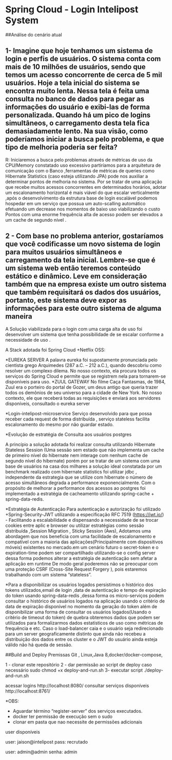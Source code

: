 # Spring Cloud - Login Intelipost System

##Análise do cenário atual

## 1- Imagine que hoje tenhamos um sistema de login e perfis de usuários. O sistema conta com mais de 10 milhões de usuários, sendo que temos um acesso concorrente de cerca de 5 mil usuários. Hoje a tela inicial do sistema se encontra muito lenta. Nessa tela é feita uma consulta no banco de dados para pegar as informações do usuário e exibi-las de forma personalizada. Quando há um pico de logins simultâneos, o carregamento desta tela fica demasiadamente lento. Na sua visão, como poderíamos iniciar a busca pelo problema, e que tipo de melhoria poderia ser feita?
R: Iniciaremos a busca pelo problemas através de métricas de uso da CPU/Memory  constatado uso excessivo partiríamos para a arquitetura de comunicação com o Banco ,ferramentas de métricas de queries como Hibernate Statistics (caso esteja utilizando JPA) pode nos auxiliar a determinar pontos de melhoria no sistema.
Por se tratar de uma aplicação que recebe muitos acessos concorrentes em determinados horários,  adotar um escalonamento horizontal é mais viável do que escalar verticalmente ,após o desenvolvimento da estrutura base de login escalável podemos hospedar em um serviço que possua um auto-scalling automático efetuando um decrease nos momentos de baixo uso viabilizando o custo 
Pontos com uma enorme frequência alta de acesso podem ser elevados a um cache de segundo nível .


## 2 - Com base no problema anterior, gostaríamos que você codificasse um novo sistema de login para muitos usuários simultâneos e carregamento da tela inicial. Lembre-se que é um sistema web então teremos conteúdo estático e dinâmico. Leve em consideração também que na empresa existe um outro sistema que também requisitará os dados dos usuários, portanto, este sistema deve expor as informações para este outro sistema de alguma maneira

A Solução viabilizada para o login com uma carga alta de uso foi desenvolver um sistema que tenha possibilidade de se escalar  conforme a necessidade de uso .


A Stack adotada foi Spring Cloud +Netflix OSS:

*EUREKA SERVER
A palavra eureka foi supostamente  pronunciada pelo  cientista
grego Arquimedes (287 a.C. – 212 a.C.), quando descobriu como
resolver um complexo dilema. No	nosso contexto, ela procura todos os serviços do Spring Cloud e permite que	se registrem	nela
para tornarem-se disponíveis para uso.
*ZUUL GATEWAY
No filme Caça Fantasmas, de 1984, Zuul era o	 porteiro do
portal de Gozer, um	 deus	 antigo que queria trazer todos os
demônios de	 seu universo	 para a cidade de New York. No nosso
contexto, ele	 que receberá todas	 as requisições e enviará aos
servidores disponíveis, consultado o eureka server

*Login-intelipost-microservice
Serviço desenvolvido para que possa receber cada request de forma distribuída , serviço stateless facilita escalonamento do mesmo por não guardar estado.

*Evolução de estratégia de Consulta aos  usuários postgres 

A princípio a solução adotada foi realizar consulta utilizando Hibernate Stateless Session (Uma sessão sem estado que não implementa um cache de primeiro nível  do hibernate nem interage com nenhum cache de segundo nível  do hibernate) 
porém por se tratar de um sistema com uma base de usuários na casa dos milhares
a solução ideal constatada por um benchmark realizado com hibernate statistics 
foi utilizar jdbc , independente da estrategia que se utilize com hibernate o número de acesso simultâneos degrada a performance exponencialmente.
Com o propósito de melhorar a performance  dos acessos  ao postgres foi implementado a estratégia de cacheamento utilizando spring-cache + spring-data-redis.

*Estratégia de Autenticação
Para autenticação e autorização foi utilizado +Spring-Security-JWT  utilizando a especificação RFC 7519 (https://jwt.io/) - Facilitando a escalabilidade e dispensando  a necessidade de se trocar cookies entre aplic  e browser ou utilizar estratégias como  sessão distribuída ,Session Migration , Sticky Session (Aws), 
Adotamos uma abordagem que nos beneficia com uma facilidade de escalonamento  e compatível com a maioria das aplicações(Principalmente com dispositivos móveis) existentes no mercado.em um cenário futuro o secret-token e o expiration-time podem ser compartilhado utilizando-se o config server dessa forma podemos alterar a estratégia de autenticação sem afetar a aplicação em runtime
De modo geral poderemos não se preocupar com uma proteção  CSRF (Cross-Site Request Forgery
), pois estaremos  trabalhando com um  sistema  “stateless”.

*Para a disponibilizar os usuários logados  persistimos o histórico dos tokens utilizados,email de login ,data de autenticação e tempo de expiração do token  usando spring-data-redis ,dessa forma os micro-serviços podem consultar o histórico de  usuários logados na aplicação usando o critério de data de expiração disponível no momento da geração do token além de disponibilizar uma forma de consultar os usuários logados(Usando o critério de timeout do token) de quebra obteremos dados que podem ser utilizados para formalizarmos dados  estatísticos  de uso como métricas de frequência e etc.
Caso o load-balancer caia e o usuário seja redirecionado para um server geograficamente distinto que ainda não recebeu a distribuição dos dados entre os cluster  e o JWT do usuário ainda esteja válido não há queda de sessão. 


##Build and Deploy 
Premissas Git , Linux,Java 8,docker/docker-compose,

1 - clonar este repositório
2 - dar permissão ao script de deploy caso necessário 
sudo chmod +x deploy-and-run.sh
3- executar script 
./deploy-and-run.sh

acessar logins http://localhost:8080/
consultar serviços disponíveis http://localhost:8761/

*OBS:
- Aguardar término “register-server” dos serviços executados.
- docker ter permissão de execução sem o sudo
- clonar em pasta que nao necessite de permissões adicionais

user disponíveis

user: jaison@intelipost
pass: recrutado

user: admin@admin
senha: admin

